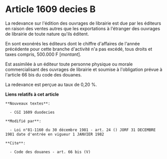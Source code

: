 # Article 1609 decies B

La redevance sur l'édition des ouvrages de librairie est due par les éditeurs en raison des ventes autres que les
exportations à l'étranger des ouvrages de librairie de toute nature qu'ils éditent.

En sont exonérés les éditeurs dont le chiffre d'affaires de l'année précédente pour cette branche d'activité n'a pas excédé,
tous droits et taxes compris, 500.000 F [*montant*].

Est assimilée à un éditeur toute personne physique ou morale commercialisant des ouvrages de librairie et soumise à
l'obligation prévue à l'article 66 bis du code des douanes.

La redevance est perçue au taux de 0,20 %.

**Liens relatifs à cet article**

	**Nouveaux textes**:

	  - CGI 1609 duodecies

	**Modifié par**:

	  - Loi n°81-1160 du 30 décembre 1981 - art. 24 () JORF 31 DECEMBRE 1981 date d'entrée en vigueur 1 JANVIER 1982

	**Cite**:

	  - Code des douanes - art. 66 bis (V)
